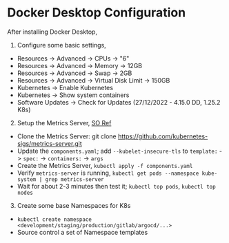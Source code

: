 # Docker Desktop Configuration

After installing Docker Desktop,

1. Configure some basic settings,
  - Resources -> Advanced -> CPUs -> "6"
  - Resources -> Advanced -> Memory -> 12GB
  - Resources -> Advanced -> Swap -> 2GB
  - Resources -> Advanced -> Virtual Disk Limit -> 150GB
  - Kubernetes -> Enable Kubernetes
  - Kubernetes -> Show system containers
  - Software Updates -> Check for Updates (27/12/2022 - 4.15.0 DD, 1.25.2 K8s)
2. Setup the Metrics Server, [SO Ref](https://stackoverflow.com/questions/54106725/docker-kubernetes-mac-autoscaler-unable-to-find-metrics)
  - Clone the Metrics Server: git clone https://github.com/kubernetes-sigs/metrics-server.git
  - Update the `components.yaml`; add `--kubelet-insecure-tls` to `template:` -> `spec:` -> `containers:` -> `args`
  - Create the Metrics Server, `kubectl apply -f components.yaml`
  - Verify `metrics-server` is running, `kubectl get pods --namespace kube-system | grep metrics-server`
  - Wait for about 2-3 minutes then test it; `kubectl top pods`, `kubectl top nodes`
3. Create some base Namespaces for K8s
  - `kubectl create namespace <development/staging/production/gitlab/argocd/...>`
  - Source control a set of Namespace templates
